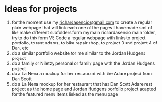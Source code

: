 # Ideas for projects

1. for the moment use my richardasencio@gmail.com to create a regular plain webpage that will link each one of the pages I have made sort of like make different subfolders form my main richardasencio main folder, try to do this form VS Code 
a regular webpage with links to project portfolio, to rest adares, to bike repair shop, to project 3 and project 4 of Dan, etc 
1. do a similar portfolio website for me similar to the Jordan Hudgens project 
2. do a family or Niletzy personal or family page with the Jordan Hudgens project
3. do a La Nena a mockup for her restaurant with the Adare project from Dan Scott 
4. do a La Nena mockup for her restaurant that has Dan Scott Adare rest project as 
the home page and Jordan Hudgens porfolio project adapted for the featured menu 
items linked as the menu page


